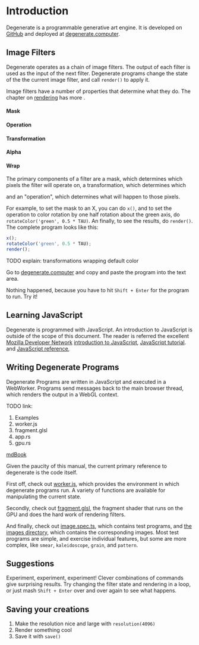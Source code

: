 # Introduction

Degenerate is a programmable generative art engine. It is developed on
[GitHub](https://github.com/casey/degenerate/) and deployed at
[degenerate.computer](https://degenerate.computer).

## Image Filters

Degenerate operates as a chain of image filters. The output of each filter is
used as the input of the next filter. Degenerate programs change the state of
the the current image filter, and call `render()` to apply it.

Image filters have a number of properties that determine what they do. The
chapter on [rendering](rendering.md) has more .

#### Mask

#### Operation

#### Transformation

#### Alpha

#### Wrap

The primary components of a filter are a mask, which determines which pixels
the filter will operate on, a transformation, which determines which

and an "operation", which determines what will
happen to those pixels.

For example, to set the mask to an X, you can do `x()`, and to set the
operation to color rotation by one half rotation about the green axis, do
`rotateColor('green', 0.5 * TAU)`. An finally, to see the results, do
`render()`. The complete program looks like this:

```javascript
x();
rotateColor('green', 0.5 * TAU);
render();
```

TODO explain:
transformations
wrapping
default color

Go to [degenerate.computer](https://degenerate.computer) and copy and paste the
program into the text area.

Nothing happened, because you have to hit `Shift + Enter` for the program to
run. Try it!

## Learning JavaScript

Degenerate is programmed with JavaScript. An introduction to JavaScript is
outside of the scope of this document. The reader is referred the excellent
[Mozilla Developer Network](https://developer.mozilla.org/en-US/)
[introduction to JavaScript](https://developer.mozilla.org/en-US/docs/Web/JavaScript),
[JavaScript tutorial](https://developer.mozilla.org/en-US/docs/Learn/JavaScript).
and
[JavaScript reference](https://developer.mozilla.org/en-US/docs/Web/JavaScript/Reference),

## Writing Degenerate Programs

Degenerate Programs are written in JavaScript and executed in a WebWorker.
Programs send messages back to the main browser thread, which renders the output
in a WebGL context.

TODO link:
1. Examples
2. worker.js
3. fragment.glsl
4. app.rs
5. gpu.rs

[mdBook](mdBook.md)

Given the paucity of this manual, the current primary reference to degenerate
is the code itself.

First off, check out
[worker.js](https://github.com/casey/degenerate/blob/master/www/worker.js),
which provides the environment in which degenerate programs run. A variety of
functions are available for manipulating the current state.

Secondly, check out
[fragment.glsl](https://github.com/casey/degenerate/blob/master/src/fragment.glsl),
the fragment shader that runs on the GPU and does the hard work of rendering
filters.

And finally, check out
[image.spec.ts](https://github.com/casey/degenerate/blob/master/tests/images.spec.ts),
which contains test programs, and
[the images directory](https://github.com/casey/degenerate/tree/master/images),
which contains the corresponding images. Most test programs are simple, and
exercise individual features, but some are more complex, like `smear`,
`kaleidoscope`, `grain`, and `pattern`.

## Suggestions

Experiment, experiment, experiment! Clever combinations of commands give
surprising results. Try changing the filter state and rendering in a loop, or
just mash `Shift + Enter` over and over again to see what happens.

## Saving your creations

1. Make the resolution nice and large with `resolution(4096)`
2. Render something cool
3. Save it with `save()`
